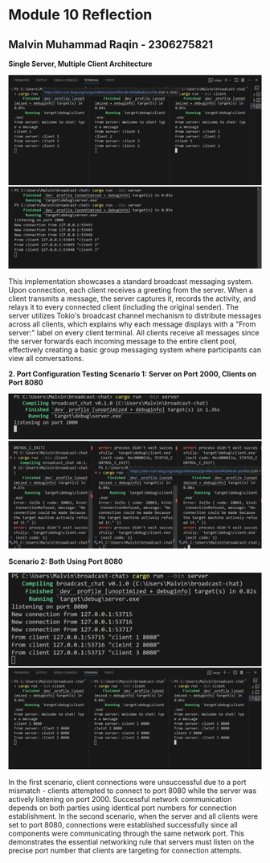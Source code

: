 # Module 10 Reflection
## Malvin Muhammad Raqin - 2306275821

**Single Server, Multiple Client Architecture**

![alt text](image-1.png)
![alt text](image-2.png)

This implementation showcases a standard broadcast messaging system. Upon connection, each client receives a greeting from the server. When a client transmits a message, the server captures it, records the activity, and relays it to every connected client (including the original sender). The server utilizes Tokio's broadcast channel mechanism to distribute messages across all clients, which explains why each message displays with a "From server:" label on every client terminal. All clients receive all messages since the server forwards each incoming message to the entire client pool, effectively creating a basic group messaging system where participants can view all conversations.

**2. Port Configuration Testing**
**Scenario 1: Server on Port 2000, Clients on Port 8080**

![alt text](image-4.png)
![alt text](image-3.png)

**Scenario 2: Both Using Port 8080**

![alt text](image-6.png)
![alt text](image-5.png)

In the first scenario, client connections were unsuccessful due to a port mismatch - clients attempted to connect to port 8080 while the server was actively listening on port 2000. Successful network communication depends on both parties using identical port numbers for connection establishment. In the second scenario, when the server and all clients were set to port 8080, connections were established successfully since all components were communicating through the same network port. This demonstrates the essential networking rule that servers must listen on the precise port number that clients are targeting for connection attempts.